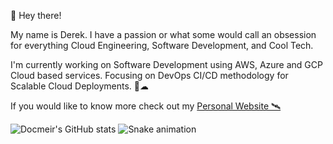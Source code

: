 👋 Hey there!

My name is Derek. I have a passion or what some would call an obsession for everything Cloud Engineering, Software Development, and Cool Tech.

I'm currently working on Software Development using AWS, Azure and GCP Cloud based services.  Focusing on DevOps CI/CD methodology for Scalable Cloud Deployments. 🚀☁

If you would like to know more check out my [Personal Website 🛰](https://derek.orcafam.com) 

![Docmeir's GitHub stats](https://github-readme-stats.vercel.app/api?username=docmeir&show_icons=true&theme=radical)
![Snake animation](https://github.com/Docmeir/docmeir/blob/output/github-contribution-grid-snake.svg)
<!--
**Docmeir/docmeir** is a ✨ _special_ ✨ repository because its `README.md` (this file) appears on your GitHub profile.

Here are some ideas to get you started:

- 🔭 I’m currently working on ...
- 🌱 I’m currently learning ...
- 👯 I’m looking to collaborate on ...
- 🤔 I’m looking for help with ...
- 💬 Ask me about ...
- 📫 How to reach me: ...
- 😄 Pronouns: ...
- ⚡ Fun fact: ...
-->
